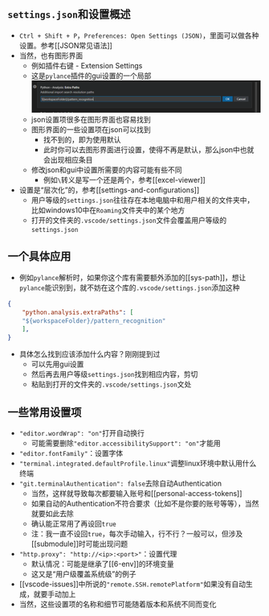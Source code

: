 ## `settings.json`和设置概述
- `Ctrl + Shift + P`，`Preferences: Open Settings (JSON)`，里面可以做各种设置。参考[[JSON常见语法]]
- 当然，也有图形界面
  - 例如插件右键 - Extension Settings
  - 这是`pylance`插件的gui设置的一个局部![](settings-gui.png)
  - json设置项很多在图形界面也容易找到
  - 图形界面的一些设置项在json可以找到
    - 找不到的，即为使用默认
    - 此时你可以去图形界面进行设置，使得不再是默认，那么json中也就会出现相应条目
  - 修改json和gui中设置所需要的内容可能有些不同
    - 例如`\`转义是写一个还是两个，参考[[excel-viewer]]
- 设置是“层次化”的，参考[[settings-and-configurations]]
  - 用户等级的`settings.json`往往存在本地电脑中和用户相关的文件夹中，比如windows10中在`Roaming`文件夹中的某个地方
  - 打开的文件夹的`.vscode/settings.json`文件会覆盖用户等级的`settings.json`
## 一个具体应用
- 例如`pylance`解析时，如果你这个库有需要额外添加的[[sys-path]]，想让`pylance`能识别到，就不妨在这个库的`.vscode/settings.json`添加这种
```json
{
    "python.analysis.extraPaths": [
    "${workspaceFolder}/pattern_recognition"
    ],
}
```
- 具体怎么找到应该添加什么内容？刚刚提到过
  - 可以先用gui设置
  - 然后再去用户等级`settings.json`找到相应内容，剪切
  - 粘贴到打开的文件夹的`.vscode/settings.json`文处
## 一些常用设置项
- `"editor.wordWrap": "on"`打开自动换行
  - 可能需要删除`"editor.accessibilitySupport": "on"`才能用
- `"editor.fontFamily"`：设置字体
- `"terminal.integrated.defaultProfile.linux"`调整linux环境中默认用什么终端
- `"git.terminalAuthentication": false`去除自动Authentication
  - 当然，这样就导致每次都要输入账号和[[personal-access-tokens]]
  - 如果自动的Authentication不符合要求（比如不是你要的账号等等），当然就要如此去除
  - 确认能正常用了再设回`true`
  - 注：我一直不设回`true`，每次手动输入，行不行？一般可以，但涉及[[submodule]]时可能出现问题
- `"http.proxy": "http://<ip>:<port>"`：设置代理
  - 默认情况：可能是继承了[[6-env]]的环境变量
  - 这又是“用户级覆盖系统级”的例子
- [[vscode-issues]]中所说的`"remote.SSH.remotePlatform"`如果没有自动生成，就要手动加上
- 当然，这些设置项的名称和细节可能随着版本和系统不同而变化